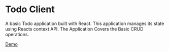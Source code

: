 # Todo Client

A basic Todo application built with React. This application manages its state using Reacts context API. The Application Covers the Basic CRUD operations.

[Demo](https://todo-flinchy.netlify.com/)